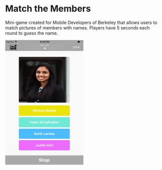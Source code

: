 # Match the Members

Mini-game created for Mobile Developers of Berkeley that allows users to match pictures of members with names. Players have 5 seconds each round to guess the name.

<img src="match_members.png" width="250" height="400" />



